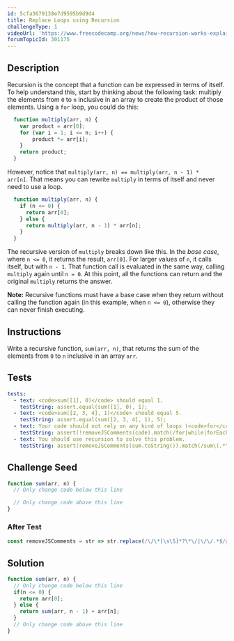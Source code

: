 ```yaml
---
id: 5cfa3679138e7d9595b9d9d4
title: Replace Loops using Recursion
challengeType: 1
videoUrl: 'https://www.freecodecamp.org/news/how-recursion-works-explained-with-flowcharts-and-a-video-de61f40cb7f9/'
forumTopicId: 301175
---
```


## Description
<section id='description'>
Recursion is the concept that a function can be expressed in terms of itself. To help understand this, start by thinking about the following task: multiply the elements from <code>0</code> to <code>n</code> inclusive in an array to create the product of those elements. Using a <code>for</code> loop, you could do this:

```js
  function multiply(arr, n) {
    var product = arr[0];
    for (var i = 1; i <= n; i++) {
        product *= arr[i];
    }
    return product;
  }
```

However, notice that <code>multiply(arr, n) == multiply(arr, n - 1) * arr[n]</code>. That means you can rewrite <code>multiply</code> in terms of itself and never need to use a loop.

```js
  function multiply(arr, n) {
    if (n <= 0) {
      return arr[0];
    } else {
      return multiply(arr, n - 1) * arr[n];
    }
  }
```

The recursive version of <code>multiply</code> breaks down like this. In the <dfn>base case</dfn>, where <code>n <= 0</code>, it returns the result, <code>arr[0]</code>. For larger values of <code>n</code>, it calls itself, but with <code>n - 1</code>. That function call is evaluated in the same way, calling <code>multiply</code> again until <code>n = 0</code>.  At this point, all the functions can return and the original <code>multiply</code> returns the answer.

<strong>Note:</strong> Recursive functions must have a base case when they return without calling the function again (in this example, when <code>n <= 0</code>), otherwise they can never finish executing.

</section>

## Instructions
<section id='instructions'>

Write a recursive function, <code>sum(arr, n)</code>, that returns the sum of the elements from <code>0</code> to <code>n</code> inclusive in an array <code>arr</code>.

</section>

## Tests
<section id='tests'>

``` yml
tests:
  - text: <code>sum([1], 0)</code> should equal 1.
    testString: assert.equal(sum([1], 0), 1);
  - text: <code>sum([2, 3, 4], 1)</code> should equal 5.
    testString: assert.equal(sum([2, 3, 4], 1), 5);
  - text: Your code should not rely on any kind of loops (<code>for</code> or <code>while</code> or higher order functions such as <code>forEach</code>, <code>map</code>, <code>filter</code>, or <code>reduce</code>.).
    testString: assert(!removeJSComments(code).match(/for|while|forEach|map|filter|reduce/g));
  - text: You should use recursion to solve this problem.
    testString: assert(removeJSComments(sum.toString()).match(/sum\(.*\)/s).length > 1);
```

</section>

## Challenge Seed
<section id='challengeSeed'>

<div id='js-seed'>

```js
function sum(arr, n) {
  // Only change code below this line

  // Only change code above this line
}

```

</div>

### After Test
<div id='js-teardown'>

```js
const removeJSComments = str => str.replace(/\/\*[\s\S]*?\*\/|\/\/.*$/gm, '');

```

</div>

</section>

## Solution
<section id='solution'>

```js
function sum(arr, n) {
  // Only change code below this line
  if(n <= 0) {
    return arr[0];
  } else {
    return sum(arr, n - 1) + arr[n];
  }
  // Only change code above this line
}

```

</section>
